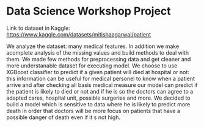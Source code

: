 # Data Science Workshop Project

Link to dataset in Kaggle: https://www.kaggle.com/datasets/mitishaagarwal/patient

We analyze the dataset: many medical features.
In addition we make acomplete analysis of the missing values and build methods to deal with them.
We made few methods for preprocessing data and get cleaner and more understanable dataset for executing model.
We choose to use XGBoost classifier to predict if a given patient will died at hospital or not: this information can be useful for medical personel to know when a patient arrive and after checking all basis medical measure our model can predict if the patient is likely to died or not and if he is so the doctors can agree to a adapted cares, hospital unit, possible surgeries and more.
We decided to build a model which is sensitive to data where he is likely to predict more death in order that doctors will be more focus on patients that have a possible danger of death even if it s not high.
